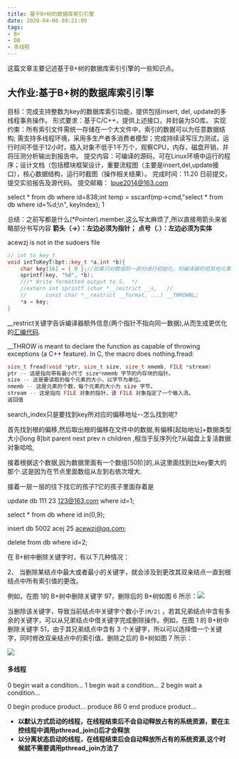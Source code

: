 ```yaml
---
title: 基于B+树的数据库索引引擎
date: 2020-04-06 08:21:09
tags:
- B+
- DB
- 多线程
---
```




这篇文章主要记述基于B+树的数据库索引引擎的一些知识点。

<!--more-->

## 大作业:基于B+树的数据库索引引擎

目标：完成支持整数为key的数据库索引功能，提供包括insert, del, update的多线程事务操作。
形式要求：基于C/C++，提供上述接口，并封装为SO库。
实现约束：所有索引文件需统一存储在一个大文件中，索引的数据可以为任意数据结构; 需支持多线程环境，采用多生产者多消费者模型；完成持续读写压力测试，运行时间不低于12小时，插入对象不低于1千万个，观察CPU，内存，磁盘开销，并将压测分析输出到报告中。
提交内容：可编译的源码，可在Linux环境中运行的程序；设计文档（包括模块框架设计，重要流程图（主要是insert,del,update接口），核心数据结构，运行时截图（操作相关结果）。
完成时间：11.20 日前提交，提交实验报告及源代码。
提交邮箱： lpue2014@163.com

select * from db where id=838;int temp = sscanf(mp->cmd,"select * from db where id=%d;\n", keyIndex); 1

总结：之前写都是什么(*Pointer).member,这么写太麻烦了,所以直接用箭头来省略部分书写内容
**箭头（->）：左边必须为指针；**
**点号（.）：左边必须为实体**

acewzj is not in the sudoers file

```c++
// int to key_t
void intToKeyT(bpt::key_t *a,int *b){
	char key[16] = { 0 };//如果只对数组的一部分进行初始化，则编译器将把其他元素设置为0。因此，当只将第一个元素初始化为0时，编译器会自动将其他元素设为0 (就像前一句说的那样)。或者3.用memset函数在程序开始时初始化数组。比如：int arr[1024];memset(arr, 0, 1024); //清零
	sprintf(key, "%d", *b);
    ///* Write formatted output to S.  */
	//extern int sprintf (char *__restrict __s,   //
	//	    const char *__restrict __format, ...) __THROWNL;
	*a = key;
}
```

__restrict关键字告诉编译器额外信息(两个指针不指向同一数据),从而生成更优化的[汇编代码](https://en.cppreference.com/w/c/language/restrict).

__THROW is meant to declare the function as capable of
throwing exceptions (a C++ feature). In C, the macro does nothing.fread:

```c++
size_t fread(void *ptr, size_t size, size_t nmemb, FILE *stream)
ptr -- 这是指向带有最小尺寸 size*nmemb 字节的内存块的指针。
size -- 这是要读取的每个元素的大小，以字节为单位。
nmemb -- 这是元素的个数，每个元素的大小为 size 字节。
stream -- 这是指向 FILE 对象的指针，该 FILE 对象指定了一个输入流。
返回值
```

search_index只是要找到key所对应的偏移地址--怎么找到呢?

首先找到根的偏移,然后取出根的偏移在文件中的数据,有偏移[起始地址]+数据类型大小[long 8]bit parent next prev n children  ,相当于反序列化?从磁盘上复活数据对象哈哈,

接着根据这个数据,因为数据里面有一个数组[50阶]的,从这里面找到比key要大的那个.这是因为在节点里面数组从左到右依次增大.

接着一层一层的往下找它的孩子?它的孩子里面存着是

update db 111 23 123@163.com where id=1;

select * from db where id in(0,9);

insert db 5002 acej 25 acewzj@qq.com;

delete from db where id=2; 

在 B+树中删除关键字时，有以下几种情况：

2、 当删除某结点中最大或者最小的关键字，就会涉及到更改其双亲结点一直到根结点中所有索引值的更改。

例如，在图 1的 B+树中删除关键字 97，删除后的 B+树如图 6 所示：![](http://data.biancheng.net/uploads/allimg/171024/2-1G024141030209.png)

当删除该关键字，导致当前结点中关键字个数小于`⌈M/2⌉`
，若其兄弟结点中含有多余的关键字，可以从兄弟结点中借关键字完成删除操作。例如，在图 1 的 B+树中删除关键字 51，由于其兄弟结点中含有 3 个关键字，所以可以选择借一个关键字，同时修改双亲结点中的索引值，删除之后的 B+树如图 7 所示：

![](http://data.biancheng.net/uploads/allimg/171024/2-1G024141129106.png)

#### 多线程

0 begin wait a condition...
1 begin wait a condition...
2 begin wait a condition...

0 begin produce product...
produce 86
0 end produce product...

- **以默认方式启动的线程，在线程结束后不会自动释放占有的系统资源，要在主控线程中调用pthread_join()后才会释放**
- **以分离状态启动的线程，在线程结束后会自动释放所占有的系统资源,这个时候就不需要调用pthread_join方法了**